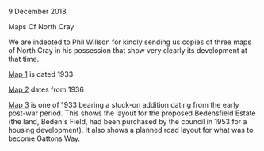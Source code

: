 9 December 2018

Maps Of North Cray

We are indebted to Phil Willson for kindly sending us copies of three maps of North Cray in his possession that show very clearly its development at that time.

[Map 1](http://www.northcrayresidents.org.uk/image/pdfs/map_1_1933.pdf) is dated 1933

[Map 2](http://www.northcrayresidents.org.uk/image/pdfs/map_2_1936.pdf) dates from 1936

[Map 3](http://www.northcrayresidents.org.uk/image/pdfs/map_1_1933_modified.pdf) is one of 1933 bearing a stuck-on addition dating from the early post-war period. This shows the layout for the proposed Bedensfield Estate (the land, Beden's Field, had been purchased by the council in 1953 for a housing development). It also shows a planned road layout for what was to become Gattons Way.
